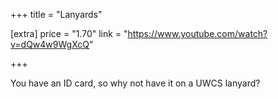 +++
title = "Lanyards"

[extra]
price = "1.70"
link = "https://www.youtube.com/watch?v=dQw4w9WgXcQ"

+++

You have an ID card, so why not have it on a UWCS lanyard?